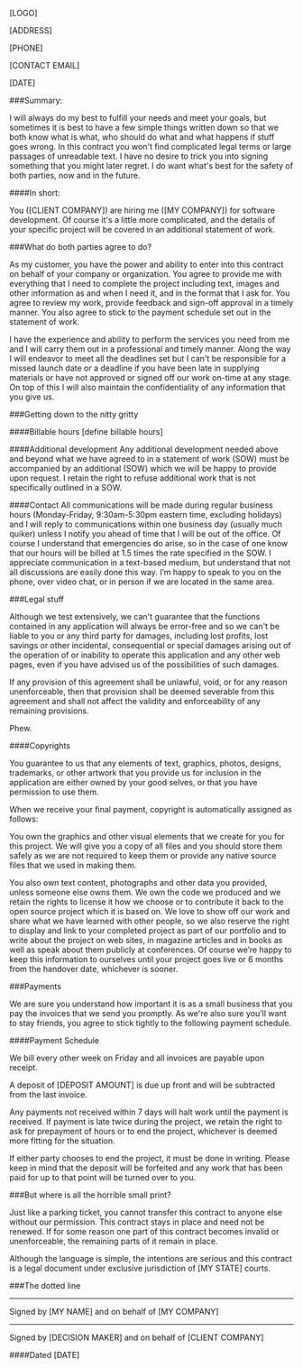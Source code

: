 [LOGO]

[ADDRESS]

[PHONE]

[CONTACT EMAIL]

[DATE]

###Summary:

I will always do my best to fulfill your needs and meet your goals, but sometimes it is best to have a few simple things written down so that we both know what is what, who should do what and what happens if stuff goes wrong. In this contract you won't find complicated legal terms or large passages of unreadable text. I have no desire to trick you into signing something that you might later regret. I do want what's best for the safety of both parties, now and in the future.

####In short:

You ([CLIENT COMPANY]) are hiring me ([MY COMPANY]) for software development. Of course it's a little more complicated, and the details of your specific project will be covered in an additional statement of work.

###What do both parties agree to do?

As my customer, you have the power and ability to enter into this contract on behalf of your company or organization. You agree to provide me with everything that I need to complete the project including text, images and other information as and when I need it, and in the format that I ask for. You agree to review my work, provide feedback and sign-off approval in a timely manner. You also agree to stick to the payment schedule set out in the statement of work.

I have the experience and ability to perform the services you need from me and I will carry them out in a professional and timely manner. Along the way I will endeavor to meet all the deadlines set but I can't be responsible for a missed launch date or a deadline if you have been late in supplying materials or have not approved or signed off our work on-time at any stage. On top of this I will also maintain the confidentiality of any information that you give us.

###Getting down to the nitty gritty

####Billable hours
[define billable hours]

####Additional development
Any additional development needed above and beyond what we have agreed to in a statement of work (SOW) must be accompanied by an additional (SOW) which we will be happy to provide upon request. I retain the right to refuse additional work that is not specifically outlined in a SOW.

####Contact
All communications will be made during regular business hours (Monday-Friday, 9:30am-5:30pm eastern time, excluding holidays) and I will reply to communications within one business day (usually much quiker) unless I notify you ahead of time that I will be out of the office. Of course I understand that emergencies do arise, so in the case of one know that our hours will be billed at 1.5 times the rate specified in the SOW. I appreciate communication in a text-based medium, but understand that not all discussions are easily done this way. I’m happy to speak to you on the phone, over video chat, or in person if we are located in the same area.

###Legal stuff

Although we test extensively, we can't guarantee that the functions contained in any application will always be error-free and so we can't be liable to you or any third party for damages, including lost profits, lost savings or other incidental, consequential or special damages arising out of the operation of or inability to operate this application and any other web pages, even if you have advised us of the possibilities of such damages.

If any provision of this agreement shall be unlawful, void, or for any reason unenforceable, then that provision shall be deemed severable from this agreement and shall not affect the validity and enforceability of any remaining provisions.

Phew.

####Copyrights

You guarantee to us that any elements of text, graphics, photos, designs, trademarks, or other artwork that you provide us for inclusion in the application are either owned by your good selves, or that you have permission to use them.

When we receive your final payment, copyright is automatically assigned as follows:

You own the graphics and other visual elements that we create for you for this project. We will give you a copy of all files and you should store them safely as we are not required to keep them or provide any native source files that we used in making them.

You also own text content, photographs and other data you provided, unless someone else owns them. We own the code we produced and we retain the rights to license it how we choose or to contribute it back to the open source project which it is based on.
We love to show off our work and share what we have learned with other people, so we also reserve the right to display and link to your completed project as part of our portfolio and to write about the project on web sites, in magazine articles and in books as well as speak about them publicly at conferences. Of course we’re happy to keep this information to ourselves until your project goes live or 6 months from the handover date, whichever is sooner.

###Payments

We are sure you understand how important it is as a small business that you pay the invoices that we send you promptly.  As we're also sure you'll want to stay friends, you agree to stick tightly to the following payment schedule.

####Payment Schedule

We bill every other week on Friday and all invoices are payable upon receipt.

A deposit of [DEPOSIT AMOUNT] is due up front and will be subtracted from the last invoice.

Any payments not received within 7 days will halt work until the payment is received. If payment is late twice during the project, we retain the right to ask for prepayment of hours or to end the project, whichever is deemed more fitting for the situation.

If either party chooses to end the project, it must be done in writing. Please keep in mind that the deposit will be forfeited and any work that has been paid for up to that point will be turned over to you.

###But where is all the horrible small print?

Just like a parking ticket, you cannot transfer this contract to anyone else without our permission. This contract stays in place and need not be renewed. If for some reason one part of this contract becomes invalid or unenforceable, the remaining parts of it remain in place.

Although the language is simple, the intentions are serious and this contract is a legal document under exclusive jurisdiction of [MY STATE] courts.

###The dotted line


__________________________________________________
Signed by [MY NAME] and on behalf of [MY COMPANY]


__________________________________________________
Signed by [DECISION MAKER] and on behalf of [CLIENT COMPANY]


####Dated [DATE]
